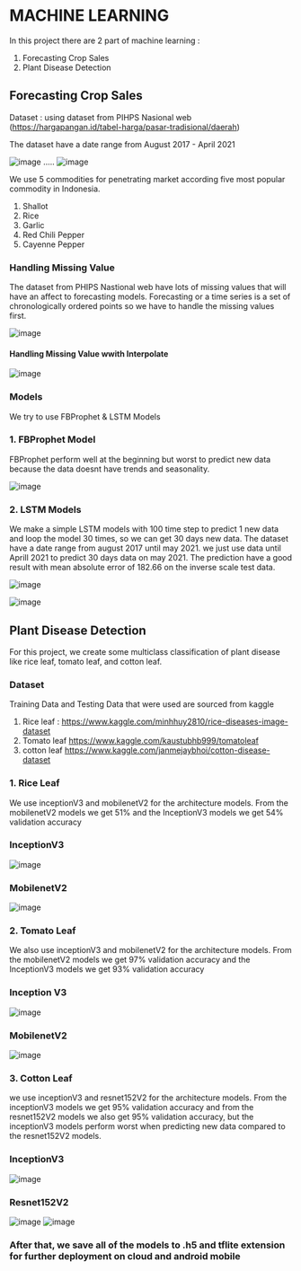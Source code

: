 
# MACHINE LEARNING

  In this project there are 2 part of machine learning :
  1. Forecasting Crop Sales
  2. Plant Disease Detection


  ## Forecasting Crop Sales


   Dataset :  using dataset from PIHPS Nasional web (https://hargapangan.id/tabel-harga/pasar-tradisional/daerah) 

   The dataset  have a date range from August 2017 - April 2021

   ![image](https://user-images.githubusercontent.com/51345434/121324873-561e1e80-c93b-11eb-91c4-54d0470014ce.png)
      .....
      ![image](https://user-images.githubusercontent.com/51345434/121325237-a1d0c800-c93b-11eb-80a8-9447310efd36.png)

We use 5 commodities for penetrating market according five most popular commodity in Indonesia.
1. Shallot
2. Rice
3. Garlic 
4. Red Chili Pepper
5. Cayenne Pepper

### Handling Missing Value
The dataset from PHIPS Nastional web have lots of missing values that will have an affect  to forecasting models. Forecasting or a time series is a set of chronologically ordered points so we have to handle the missing values first.

![image](https://user-images.githubusercontent.com/51345434/121326497-d2fdc800-c93c-11eb-91b5-50cee40d39af.png)

#### Handling Missing Value wwith Interpolate

![image](https://user-images.githubusercontent.com/51345434/121326573-e27d1100-c93c-11eb-9d97-28af72ac10fd.png)

### Models
We try to use FBProphet & LSTM Models
### 1. FBProphet Model 
FBProphet perform well at the beginning but worst to predict new data because the data doesnt have trends and seasonality.

![image](https://user-images.githubusercontent.com/51345434/121327757-ef4e3480-c93d-11eb-9172-2b94224b8d4d.png)

### 2. LSTM Models
We make a simple LSTM models with 100 time step to predict 1 new data and loop the model 30 times, so we can get 30 days new data.
The dataset have a date range from august 2017 until may 2021. we just use data until Aprill 2021 to predict 30 days data on may 2021. The prediction have a good result with mean absolute error of 182.66 on the inverse scale test data. 

![image](https://user-images.githubusercontent.com/51345434/121328937-f295f000-c93e-11eb-8975-50eb03955736.png)

![image](https://user-images.githubusercontent.com/51345434/121329115-1ce7ad80-c93f-11eb-8351-cafedcbcef2f.png)


## Plant Disease Detection

For this project, we create some multiclass classification of plant disease like rice leaf, tomato leaf, and cotton leaf.

### Dataset
Training Data and Testing Data that were used are sourced from kaggle
1. Rice leaf : https://www.kaggle.com/minhhuy2810/rice-diseases-image-dataset
2. Tomato leaf https://www.kaggle.com/kaustubhb999/tomatoleaf 
3. cotton leaf https://www.kaggle.com/janmejaybhoi/cotton-disease-dataset

### 1. Rice Leaf

We use inceptionV3 and mobilenetV2 for the architecture models.
From the mobilenetV2 models we get 51% and the InceptionV3 models we get 54% validation accuracy

### InceptionV3
![image](https://user-images.githubusercontent.com/51345434/121335303-a9e13580-c944-11eb-8ebe-18c3b970a523.png)


### MobilenetV2
![image](https://user-images.githubusercontent.com/51345434/121335132-85855900-c944-11eb-8aa3-1da27c2c1422.png)

### 2. Tomato Leaf
We also use inceptionV3 and mobilenetV2 for the architecture models. From the mobilenetV2 models we get 97% validation accuracy and the InceptionV3 models we get 93% validation accuracy

### Inception V3
![image](https://user-images.githubusercontent.com/51345434/121335759-15c39e00-c945-11eb-86c5-2edc26808ecf.png)

### MobilenetV2
![image](https://user-images.githubusercontent.com/51345434/121335909-3a1f7a80-c945-11eb-9425-f9cf9c10ac79.png)

### 3. Cotton Leaf
we use inceptionV3 and resnet152V2 for the architecture models. From the inceptionV3 models we get 95% validation accuracy and from the resnet152V2 models we also get 95% validation accuracy, but the inceptionV3 models perform worst when predicting new data compared to the resnet152V2 models.

### InceptionV3
![image](https://user-images.githubusercontent.com/51345434/121336236-87035100-c945-11eb-9f91-2bbcb2e918b0.png)

### Resnet152V2
![image](https://user-images.githubusercontent.com/51345434/121336393-aac69700-c945-11eb-90f3-50e2c317d373.png)
![image](https://user-images.githubusercontent.com/51345434/121336437-b44fff00-c945-11eb-9fb2-0937d6d38bb4.png)


### After that, we save all of the models to .h5 and tflite extension for further deployment on cloud and android mobile

